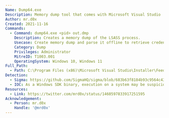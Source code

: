 ```yaml
---
Name: Dump64.exe
Description: Memory dump tool that comes with Microsoft Visual Studio
Author: mr.d0x
Created: 2021-11-16
Commands:
  - Command: dump64.exe <pid> out.dmp
    Description: Creates a memory dump of the LSASS process.
    Usecase: Create memory dump and parse it offline to retrieve credentials.
    Category: Dump
    Privileges: Administrator
    MitreID: T1003.001
    OperatingSystem: Windows 10, Windows 11
Full_Path:
  - Path: C:\Program Files (x86)\Microsoft Visual Studio\Installer\Feedback\dump64.exe
Detection:
  - Sigma: https://github.com/SigmaHQ/sigma/blob/683b63f8184b93c9564c4310d10c571cbe367e1e/rules/windows/process_creation/proc_creation_win_lolbin_dump64.yml
  - IOC: As a Windows SDK binary, execution on a system may be suspicious
Resources:
  - Link: https://twitter.com/mrd0x/status/1460597833917251595
Acknowledgement:
  - Person: mr.d0x
    Handle: '@mrd0x'
---
```

